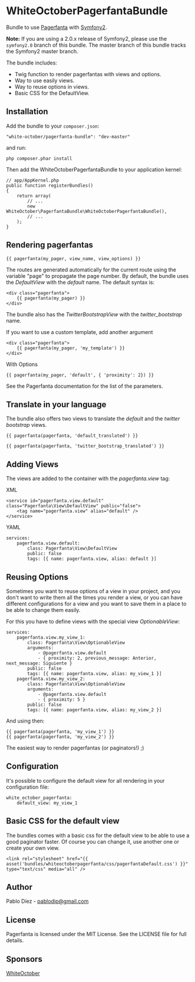 WhiteOctoberPagerfantaBundle
============================

Bundle to use [Pagerfanta](https://github.com/whiteoctober/Pagerfanta) with [Symfony2](https://github.com/symfony/symfony).

**Note:** If you are using a 2.0.x release of Symfony2, please use the `symfony2.0` branch of this bundle.  The master branch of this bundle tracks the Symfony2 master branch.

The bundle includes:

  * Twig function to render pagerfantas with views and options.
  * Way to use easily views.
  * Way to reuse options in views.
  * Basic CSS for the DefaultView.

Installation
------------

Add the bundle to your `composer.json`:

    "white-october/pagerfanta-bundle": "dev-master"

and run:

    php composer.phar install

Then add the WhiteOctoberPagerfantaBundle to your application kernel:

    // app/AppKernel.php
    public function registerBundles()
    {
        return array(
            // ...
            new WhiteOctober\PagerfantaBundle\WhiteOctoberPagerfantaBundle(),
            // ...
        );
    }

Rendering pagerfantas
---------------------

    {{ pagerfanta(my_pager, view_name, view_options) }}

The routes are generated automatically for the current route using the variable
"page" to propagate the page number. By default, the bundle uses the
*DefaultView* with the *default* name. The default syntax is:

    <div class="pagerfanta">
        {{ pagerfanta(my_pager) }}
    </div>

The bundle also has the *TwitterBootstrapView* with the *twitter_bootstrap* name.

If you want to use a custom template, add another argument

    <div class="pagerfanta">
        {{ pagerfanta(my_pager, 'my_template') }}
    </div>

With Options

    {{ pagerfanta(my_pager, 'default', { 'proximity': 2}) }}

See the Pagerfanta documentation for the list of the parameters.

Translate in your language
--------------------------

The bundle also offers two views to translate the *default* and the
*twitter bootstrap* views.

    {{ pagerfanta(pagerfanta, 'default_translated') }}

    {{ pagerfanta(pagerfanta, 'twitter_bootstrap_translated') }}

Adding Views
------------

The views are added to the container with the *pagerfanta.view* tag:

XML

    <service id="pagerfanta.view.default" class="Pagerfanta\View\DefaultView" public="false">
        <tag name="pagerfanta.view" alias="default" />
    </service>

YAML

    services:
        pagerfanta.view.default:
            class: Pagerfanta\View\DefaultView
            public: false
            tags: [{ name: pagerfanta.view, alias: default }]

Reusing Options
---------------

Sometimes you want to reuse options of a view in your project, and you don't
want to write them all the times you render a view, or you can have different
configurations for a view and you want to save them in a place to be able to
change them easily.

For this you have to define views with the special view *OptionableView*:

    services:
        pagerfanta.view.my_view_1:
            class: Pagerfanta\View\OptionableView
            arguments:
                - @pagerfanta.view.default
                - { proximity: 2, previous_message: Anterior, next_message: Siguiente }
            public: false
            tags: [{ name: pagerfanta.view, alias: my_view_1 }]
        pagerfanta.view.my_view_2:
            class: Pagerfanta\View\OptionableView
            arguments:
                - @pagerfanta.view.default
                - { proximity: 5 }
            public: false
            tags: [{ name: pagerfanta.view, alias: my_view_2 }]

And using then:

    {{ pagerfanta(pagerfanta, 'my_view_1') }}
    {{ pagerfanta(pagerfanta, 'my_view_2') }}

The easiest way to render pagerfantas (or paginators!) ;)

Configuration
-------------

It's possible to configure the default view for all rendering in your
configuration file:

    white_october_pagerfanta:
        default_view: my_view_1

Basic CSS for the default view
------------------------------

The bundles comes with a basic css for the default view to be able to use a
good paginator faster. Of course you can change it, use another one or
create your own view.

    <link rel="stylesheet" href="{{ asset('bundles/whiteoctoberpagerfanta/css/pagerfantaDefault.css') }}" type="text/css" media="all" />

Author
------

Pablo Díez - <pablodip@gmail.com>

License
-------

Pagerfanta is licensed under the MIT License. See the LICENSE file for full
details.

Sponsors
--------

[WhiteOctober](http://www.whiteoctober.co.uk/)
